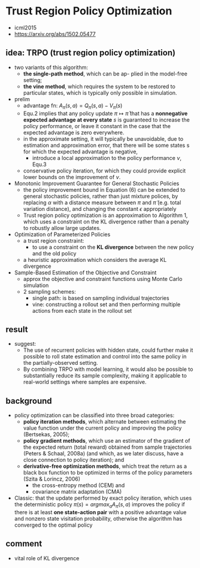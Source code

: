 # Trust Region Policy Optimization
* icml2015
* https://arxiv.org/abs/1502.05477

## idea: TRPO (trust region policy optimization)
* two variants of this algorithm: 
  * **the single-path method**, which can be ap- plied in the model-free setting; 
  * **the vine method**, which requires the system to be restored to particular states, 
  which is typically only possible in simulation.
* prelim
  * advantage fn: $A_{\pi}(s,a) = Q_{\pi}(s,a) - V_{\pi}(s)$
  * Equ.2 implies that any policy update $\pi \mapsto \bar{\pi}$ that
    has a **nonnegative expected advantage at every state** $s$ is guaranteed to increase
   the policy performance, or leave it constant in the case that the expected advantage is zero everywhere.
  * in the approximate setting, it will typically be unavoidable, due to estimation and approximation error, that 
  there will be some states s for which the expected advantage is negative,
    * introduce a local approximation to the policy performance $\nu$, Equ.3
  * conservative policy iteration, for which they could provide explicit lower bounds on the improvement of $\nu$.
* Monotonic Improvement Guarantee for General Stochastic Policies
  * the policy improvement bound in Equation (6) can be extended to general stochastic policies, rather than 
    just mixture polices, by replacing $\alpha$ with a distance measure between $\pi$ and $\tilde{\pi}$
    (e.g. total variation distance), and changing the constant $\epsilon$ appropriately
  * Trust region policy optimization is an approximation to Algorithm 1, which 
    uses a constraint on the KL divergence rather than a penalty to robustly allow large updates.
* Optimization of Parameterized Policies
  * a trust region constraint:
    * to use a constraint on the **KL divergence** between the new policy and the old policy
  * a heuristic approximation which considers the average KL divergence
* Sample-Based Estimation of the Objective and Constraint
  * approx the objective and constraint functions using Monte Carlo simulation
  * 2 sampling schemes:
    * single path: is based on sampling individual trajectories
    * vine: constructing a rollout set and then performing multiple actions from each state in the rollout set
  
## result
* suggest:
  * The use of recurrent policies with hidden state, could further make it possible to roll state estimation and 
  control into the same policy in the partially-observed setting. 
  * By combining TRPO with model learning, it would also be possible to substantially reduce its sample complexity, 
  making it applicable to real-world settings where samples are expensive.
  
## background
* policy optimization can be classified into three broad categories: 
  * **policy iteration methods**, which alternate between estimating the value function under the current policy and improving the policy (Bertsekas, 2005); 
  * **policy gradient methods**, which use an estimator of the gradient of the expected return (total reward) obtained from sample trajectories (Peters & Schaal, 2008a) (and which, as we later discuss, have a close connection to policy iteration); and 
  * **derivative-free optimization methods**, which treat the return as a black box function to be optimized 
  in terms of the policy parameters (Szita & Lorincz, 2006)
    * the cross-entropy method (CEM) and 
    * covariance matrix adaptation (CMA)
* Classic: that the update performed by exact policy iteration, which uses the deterministic policy 
  $\pi(s) = argmax_a A_{\pi}(s, a)$ improves the policy if there is at least **one state-action pair** 
  with a positive advantage value and nonzero state visitation probability, otherwise 
  the algorithm has converged to the optimal policy

## comment
* vital role of KL divergence

